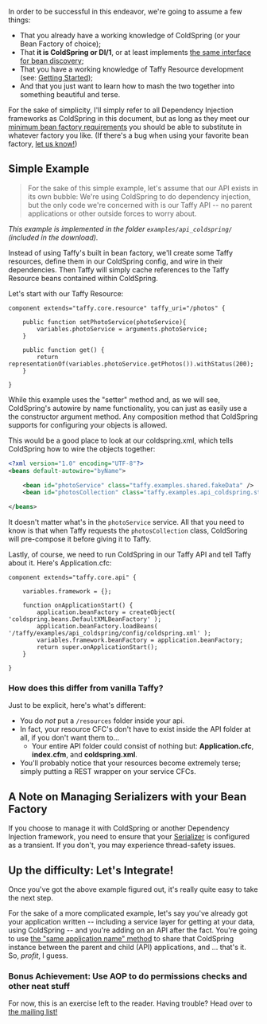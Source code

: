 In order to be successful in this endeavor, we're going to assume a few things:

* That you already have a working knowledge of ColdSpring (or your Bean Factory of choice);
* That **it is ColdSpring or DI/1**, or at least implements [the same interface for bean discovery][1];
* That you have a working knowledge of Taffy Resource development (see: [Getting Started][2]);
* And that you just want to learn how to mash the two together into something beautiful and terse.

For the sake of simplicity, I'll simply refer to all Dependency Injection frameworks as ColdSpring in this document, but as long as they meet our [minimum bean factory requirements][1] you should be able to substitute in whatever factory you like. (If there's a bug when using your favorite bean factory, [let us know!](https://github.com/atuttle/taffy/issues))

## Simple Example

>For the sake of this simple example, let's assume that our API exists in its own bubble: We're using ColdSpring to do dependency injection, but the only code we're concerned with is our Taffy API -- no parent applications or other outside forces to worry about.

_This example is implemented in the folder `examples/api_coldspring/` (included in the download)._

Instead of using Taffy's built in bean factory, we'll create some Taffy resources, define them in our ColdSpring config, and wire in their dependencies. Then Taffy will simply cache references to the Taffy Resource beans contained within ColdSpring.

Let's start with our Taffy Resource:

```cfs
component extends="taffy.core.resource" taffy_uri="/photos" {

	public function setPhotoService(photoService){
		variables.photoService = arguments.photoService;
	}

	public function get() {
		return representationOf(variables.photoService.getPhotos()).withStatus(200);
	}

}
```

While this example uses the "setter" method and, as we will see, ColdSpring's autowire by name functionality, you can just as easily use a the constructor argument method. Any composition method that ColdSpring supports for configuring your objects is allowed.

This would be a good place to look at our coldspring.xml, which tells ColdSpring how to wire the objects together:

```xml
<?xml version="1.0" encoding="UTF-8"?>
<beans default-autowire="byName">

	<bean id="photoService" class="taffy.examples.shared.fakeData" />
	<bean id="photosCollection" class="taffy.examples.api_coldspring.stuff.photosCollection" />

</beans>
```

It doesn't matter what's in the `photoService` service. All that you need to know is that when Taffy requests the `photosCollection` class, ColdSoring will pre-compose it before giving it to Taffy.

Lastly, of course, we need to run ColdSpring in our Taffy API and tell Taffy about it. Here's Application.cfc:

```cfs
component extends="taffy.core.api" {

	variables.framework = {};

	function onApplicationStart() {
		application.beanFactory = createObject( 'coldspring.beans.DefaultXMLBeanFactory' );
		application.beanFactory.loadBeans( '/taffy/examples/api_coldspring/config/coldspring.xml' );
		variables.framework.beanFactory = application.beanFactory;
		return super.onApplicationStart();
	}

}
```

### How does this differ from vanilla Taffy?

Just to be explicit, here's what's different:

* You do _not_ put a `/resources` folder inside your api.
* In fact, your resource CFC's don't have to exist inside the API folder at all, if you don't want them to...
  * Your entire API folder could consist of nothing but: **Application.cfc**, **index.cfm**, and **coldspring.xml**.
* You'll probably notice that your resources become extremely terse; simply putting a REST wrapper on your service CFCs.

## A Note on Managing Serializers with your Bean Factory

If you choose to manage it with ColdSpring or another Dependency Injection framework, you need to ensure that your [Serializer](http://docs.taffy.io/!/Custom-Serializers) is configured as a transient. If you don't, you may experience thread-safety issues.

## Up the difficulty: Let's Integrate!

Once you've got the above example figured out, it's really quite easy to take the next step.

For the sake of a more complicated example, let's say you've already got your application written -- including a service layer for getting at your data, using ColdSpring -- and you're adding on an API after the fact. You're going to use [the "same application name" method][3] to share that ColdSpring instance between the parent and child (API) applications, and ... that's it. So, _profit_, I guess.

### Bonus Achievement: Use AOP to do permissions checks and other neat stuff

For now, this is an exercise left to the reader. Having trouble? Head over to [the mailing list!][4]

[1]: https://github.com/atuttle/Taffy/wiki/Taffy-minimum-requirements-for-3rd-party-Dependency-Injection-frameworks
[2]: https://github.com/atuttle/Taffy/wiki/Getting-Started
[3]: https://github.com/atuttle/Taffy/wiki/So-you-want-to:-Share-application-variables-with-your-consumer-facing-application
[4]: http://groups.google.com/group/taffy-users
